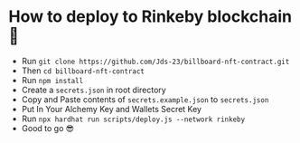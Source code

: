 # How to deploy to Rinkeby blockchain👀

- Run `git clone https://github.com/Jds-23/billboard-nft-contract.git`
- Then `cd billboard-nft-contract`
- Run `npm install`
- Create a `secrets.json` in root directory
- Copy and Paste contents of `secrets.example.json` to `secrets.json`
- Put In Your Alchemy Key and Wallets Secret Key
- Run `npx hardhat run scripts/deploy.js --network rinkeby`
- Good to go 😎
